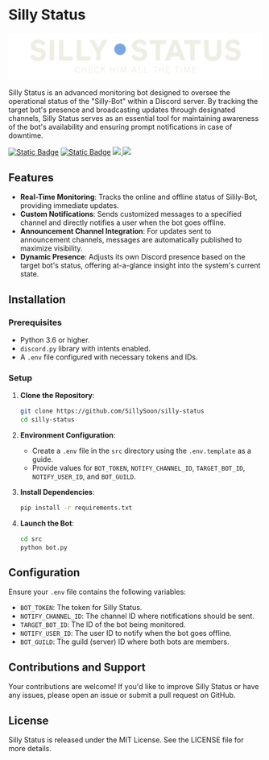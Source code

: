 # Silly Status

![Image](./Panel_White_Status.png)

Silly Status is an advanced monitoring bot designed to oversee the operational status of the "Silly-Bot" within a Discord server. By tracking the target bot's presence and broadcasting updates through designated channels, Silly Status serves as an essential tool for maintaining awareness of the bot's availability and ensuring prompt notifications in case of downtime.

<a href="https://twitch.tv/sillysoon" target="_blank">![Static Badge](https://img.shields.io/badge/SillySoon-9145ff?style=for-the-badge&logo=twitch&logoColor=white)</a>
<a href="https://discord.gg/FEdbHTXVFn">![Static Badge](https://img.shields.io/badge/Support-4f63f0?style=for-the-badge&logo=discord&logoColor=white)</a>
<a href="https://github.com/SillySoon/silly-status/blob/main/LICENSE" target="_blank"> ![](https://img.shields.io/npm/l/silly-logger?style=for-the-badge&color=c759e5&labelColor=ca64e7) </a>
<a href="https://github.com/SillySoon" target="_blank"> ![](https://img.shields.io/github/followers/sillysoon?labelColor=d2d1d1&color=2f2f2f&logo=github&logoColor=2f2f2f&style=for-the-badge)</a>

## Features

- **Real-Time Monitoring**: Tracks the online and offline status of Silily-Bot, providing immediate updates.
- **Custom Notifications**: Sends customized messages to a specified channel and directly notifies a user when the bot goes offline.
- **Announcement Channel Integration**: For updates sent to announcement channels, messages are automatically published to maximize visibility.
- **Dynamic Presence**: Adjusts its own Discord presence based on the target bot's status, offering at-a-glance insight into the system's current state.

## Installation

### Prerequisites

- Python 3.6 or higher.
- `discord.py` library with intents enabled.
- A `.env` file configured with necessary tokens and IDs.

### Setup

1. **Clone the Repository**:
   ```sh
   git clone https://github.com/SillySoon/silly-status
   cd silly-status
   ```

2. **Environment Configuration**:
   - Create a `.env` file in the `src` directory using the `.env.template` as a guide.
   - Provide values for `BOT_TOKEN`, `NOTIFY_CHANNEL_ID`, `TARGET_BOT_ID`, `NOTIFY_USER_ID`, and `BOT_GUILD`.

3. **Install Dependencies**:
   ```sh
   pip install -r requirements.txt
   ```

4. **Launch the Bot**:
   ```sh
   cd src
   python bot.py
   ```

## Configuration

Ensure your `.env` file contains the following variables:

- `BOT_TOKEN`: The token for Silly Status.
- `NOTIFY_CHANNEL_ID`: The channel ID where notifications should be sent.
- `TARGET_BOT_ID`: The ID of the bot being monitored.
- `NOTIFY_USER_ID`: The user ID to notify when the bot goes offline.
- `BOT_GUILD`: The guild (server) ID where both bots are members.

## Contributions and Support

Your contributions are welcome! If you'd like to improve Silly Status or have any issues, please open an issue or submit a pull request on GitHub.

## License

Silly Status is released under the MIT License. See the LICENSE file for more details.